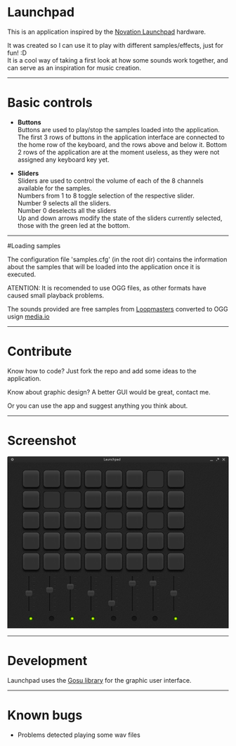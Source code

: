 # Launchpad

This is an application inspired by the [Novation Launchpad](http://us.novationmusic.com/midi-controllers-digital-dj/launchpad) hardware.

It was created so I can use it to play with different samples/effects, just for fun! :D  
It is a cool way of taking a first look at how some sounds work together, and can serve as an inspiration for music creation.


---

# Basic controls

* **Buttons**  
Buttons are used to play/stop the samples loaded into the application.  
The first 3 rows of buttons in the application interface are connected to the home row of the keyboard, and the rows above and below it.
Bottom 2 rows of the application are at the moment useless, as they were not assigned any keyboard key yet.

* **Sliders**  
Sliders are used to control the volume of each of the 8 channels available for the samples.  
Numbers from 1 to 8 toggle selection of the respective slider.  
Number 9 selects all the sliders.  
Number 0 deselects all the sliders  
Up and down arrows modify the state of the sliders currently selected, those with the green led at the bottom. 

---

#Loading samples

The configuration file 'samples.cfg' (in the root dir) contains the information about the samples that will be loaded into the application once it is executed.

ATENTION: It is recomended to use OGG files, as other formats have caused small playback problems.

The sounds provided are free samples from [Loopmasters](http://www.loopmasters.com/) converted to OGG usign [media.io](http://media.io)

---

# Contribute

Know how to code? Just fork the repo and add some ideas to the application.

Know about graphic design? A better GUI would be great, contact me.

Or you can use the app and suggest anything you think about.

---

# Screenshot

![Launchpad screenshot](screenshot.png)
  
---

# Development

Launchpad uses the [Gosu library](http://www.libgosu.org) for the graphic user interface.

---

# Known bugs

* Problems detected playing some wav files
